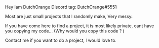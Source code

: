 Hey Iam DutchOrange 
Discord tag: DutchOrange#5551

Most are just small projects that I randomly make, Very messy. 

If you have come here to find a project, it is most likely private, cant have you copying my code... (Why would you copy this code ? ) 

Contact me if you want to do a project, I would love to. 

